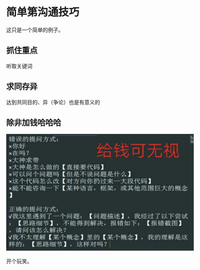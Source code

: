 # 简单第沟通技巧


这只是一个简单的例子。

## 抓住重点

听取关键词

## 求同存异

达到共同目的、异（争论）也是有意义的

## 除非加钱哈哈哈

![沟通技巧](./img/沟通技巧.png)

开个玩笑。



